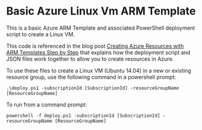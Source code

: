 # Basic Azure Linux Vm ARM Template
This is a basic Azure ARM Template and associated PowerShell deployment script to create a Linux VM. 

This code is referenced in the blog post [Creating Azure Resources with ARM Templates Step by Step](https://blogs.msdn.microsoft.com/cloud_solution_architect/2016/11/11/creating-azure-resources-with-arm-templates-step-by-step) that explains how the deployment script and JSON files work together to allow you to create resources in Azure. 

To use these files to create a Linux VM (Ubuntu 14.04) in a new or existing resource group, use the following command in a powershell prompt:

    .\deploy.ps1 -subscriptionId [SubscriptionId] -resourceGroupName [ResourceGroupName]
     
To run from a command prompt:

    powershell -f deploy.ps1 -subscriptionId [SubscriptionId] -resourceGroupName [ResourceGroupName]
